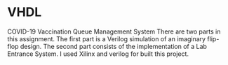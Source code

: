 # VHDL
COVID-19 Vaccination Queue Management System
There are two parts in this assignment. The first part is a Verilog simulation of an imaginary flip-flop design. The second part
consists of the implementation of a Lab Entrance System. I used Xilinx and verilog for built this project.
